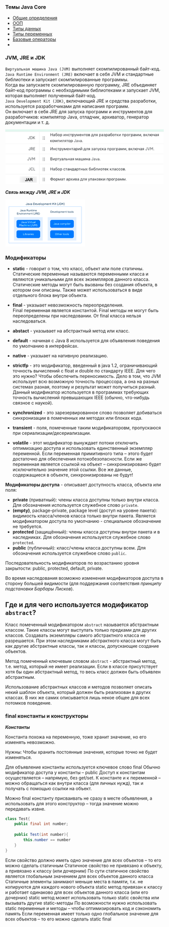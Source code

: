 ### Темы Java Core

+ [Общие определения](definition.md)
+ [ООП](oop.md)
+ [Типы данных](type-data.md)
+ [Типы переменных](type-variable.md)
+ [Базовые операторы](baseOperators.md)
+ 
















### JVM, JRE и JDK

`Виртуальная машина Java (JVM)` выполняет скомпилированный байт-код.<br>
`Java Runtime Environment (JRE)` включает в себя JVM и стандартные библиотеки и запускает скомпилированные программы.<br>
Когда вы запускаете скомпилированную программу, JRE объединяет байт-код программы с необходимыми библиотеками и запускает JVM, которая выполняет полученный байт-код.<br>
`Java Development Kit (JDK)`, включающий JRE и средства разработки, используется разработчиками для написания программ.<br>
Он включает в себя JRE для запуска программ и инструментов для разработчиков: компилятор Java, отладчик, архиватор, генератор документации и т. д.<br>

![Image alt](https://raw.githubusercontent.com/dianapovarnitsina/java-theory/master/theory/img/jdk2.png)


***Связь между JVM, JRE и JDK***

![Image alt](https://raw.githubusercontent.com/dianapovarnitsina/java-theory/master/theory/img/jdk.png)



### Модификаторы
+ __static__ - говорит о том, что класс, объект или поле статичны.<br>
Статические переменные называются переменными класса и являются уникальными для всех экземпляров данного класса. 
Статические методы могут быть вызваны без создания объекта, в котором они описаны. 
Также может использоваться в виде отдельного блока внутри объекта.

+ __final__ - указыает невозможность переопределения.<br>
Final переменная является константой.
Final методы не могут быть переопределены при наследовании.
От final класса нельзя наследоваться.

+ __abstact__ - указывает на абстрактный метод или класс.

+ __default__ - начиная с Java 8 используется для объявления поведения по умолчанию в интерфейсах.

+ __native__ - указыает на нативную реализацию.

+ __strictfp__ - это модификатор, введенный в java 1.2, ограничивающий точность вычислений с float и double по стандарту IEEE. Для чего это нужно? Чтобы обеспечить переносимость. Дело в том, что JVM использует всю возможную точность процессора, а она на разных системах разная, поэтому и результат может получиться разный. Данный модификатор используется в программах требующих точность вычислений превышающих IEEE (обычно, что-нибудь связное с наукой).
+ __synchronized__ - это зарезервированное слово позволяет добиваться синхронизации в помеченных им методах или блоках кода.
+ __transient__ - поля, помеченные таким модификаторовм, пропускаюся при сериализации/десериализации.
+ __volatile__ - этот модификатор вынуждает потоки отключить оптимизацию доступа и использовать единственный экземпляр переменной. Если переменная примитивного типа – этого будет достаточно для обеспечения потокобезопасности. Если же переменная является ссылкой на объект – синхронизировано будет исключительно значение этой ссылки. Все же данные, содержащиеся в объекте, синхронизированы не будут!

__Модификаторы доступа__ - описывает доступность класса, объекта или поля:
+ __private__ (приватный): члены класса доступны только внутри класса. Для обозначения используется служебное слово `private`.
+ __(empty)__, package-private, package level (доступ на уровне пакета): видимость класса/членов класса только внутри пакета. Является модификатором доступа по умолчанию - специальное
  обозначение не требуется.
+ __protected__ (защищённый): члены класса доступны внутри пакета и в наследниках. Для обозначения используется служебное слово `protected`.
+ __public__ (публичный): класс/члены класса доступны всем. Для обозначения используется служебное слово `public`.

Последовательность модификаторов по возрастанию уровня закрытости: public, protected, default, private.

Во время наследования возможно изменения модификаторов доступа в сторону большей видимости (для поддержания соответствия _принципу подстановки Барбары Лисков_).


## Где и для чего используется модификатор `abstract`?
Класс помеченный модификатором `abstract` называется абстрактным классом. Такие классы могут выступать только предками для других классов. Создавать экземпляры самого абстрактного класса не разрешается. При этом наследниками абстрактного класса могут быть как другие абстрактные классы, так и классы, допускающие создание объектов.

Метод помеченный ключевым словом `abstract` - абстрактный метод, т.е. метод, который не имеет реализации. Если в классе присутствует хотя бы один абстрактный метод, то весь класс должен быть объявлен абстрактным.

Использование абстрактных классов и методов позволяет описать некий шаблон объекта, который должен быть реализован в других классах. В них же самих описывается лишь некое общее для всех потомков поведение.


### final константы и конструкторы

***Константы***

Константа похожа на переменную, тоже хранит значение, но его изменять невозможно.

Нужны: Чтобы хранить постоянные значения, которые точно не будет изменяться.

Для объявление константы используется ключевое слово final
Обычно модификатор доступа у константы – public
Доступ к константам осуществляется – напрямую, без get/set.
К константе и к переменной – можно обращаться как внутри класса (для личных нужд), так и получать с помощью ссылки на объект.

Можно final константу присваивать не сразу в месте объявления, а использовать для этого конструктор – тогда значение можно передавать извне.

```java
class Test{
    public final int number;
    
    public Test(int number){
        this.number == number
    }
}
```

Если свойство должно иметь одно значение для всех объектов – то его можно сделать статичным
Статичное свойство не привязано к объекту, а привязано к классу (или дочерним)
По сути статичное свойство является глобальным значением для всех объектов данного класса
Статичные элементы занимают меньше места в памяти, т.к. не копируются для каждого нового объекта
static метод привязан к классу и работает одинаково для всех объектов данного класса (или его дочерних)
static метод может использовать только static свойства или вызывать другие static-методы
По возможности нужно использовать static переменные и методы – чтобы оптимизировать код и сэкономить память
Если переменная имеет только одно глобальное значение для всех объектов – то его можно сделать static final



